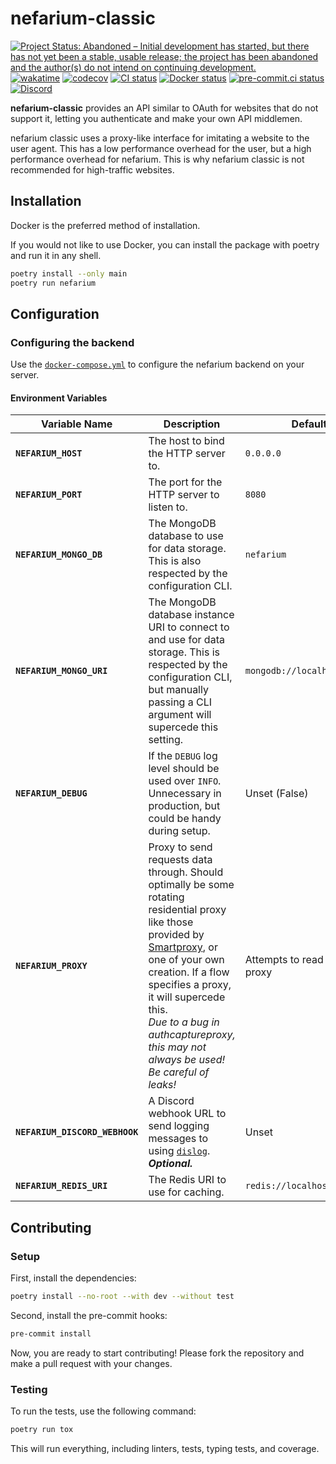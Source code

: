 # nefarium-classic

[![Project Status: Abandoned – Initial development has started, but there has not yet been a stable, usable release; the project has been abandoned and the author(s) do not intend on continuing development.](https://www.repostatus.org/badges/latest/abandoned.svg)](https://www.repostatus.org/#abandoned)
[![wakatime](https://wakatime.com/badge/github/regulad/nefarium.svg)](https://wakatime.com/badge/github/regulad/nefarium)
[![codecov](https://codecov.io/gh/nefarium/nefarium-classic/branch/main/graph/badge.svg?token=0JQ3QN7PTZ)](https://codecov.io/gh/nefarium/nefarium-classic)
[![CI status](https://github.com/nefarium/nefarium-classic/actions/workflows/ci.yml/badge.svg)](https://github.com/nefarium/nefarium-classic/actions/workflows/ci.yml)
[![Docker status](https://github.com/nefarium/nefarium-classic/actions/workflows/docker-publish.yml/badge.svg)](https://github.com/nefarium/nefarium-classic/actions/workflows/docker-publish.yml)
[![pre-commit.ci status](https://results.pre-commit.ci/badge/github/nefarium/nefarium-classic/main.svg)](https://results.pre-commit.ci/latest/github/nefarium/nefarium-classic/main)
[![Discord](https://img.shields.io/discord/1071033007663751179?logo=discord)](https://discord.gg/vPvcNb9RNx)

**nefarium-classic** provides an API similar to OAuth for websites that do not support it, letting you authenticate and make your own API middlemen.

nefarium classic uses a proxy-like interface for imitating a website to the user agent. This has a low performance overhead for the user, but a high performance overhead for nefarium. This is why nefarium classic is not recommended for high-traffic websites.

## Installation

Docker is the preferred method of installation.

If you would not like to use Docker, you can install the package with poetry and run it in any shell.

```bash
poetry install --only main
poetry run nefarium
```

## Configuration

### Configuring the backend

Use the [`docker-compose.yml`](./docker-compose.yml) to configure the nefarium backend on your server.

#### Environment Variables

| Variable Name                  | Description                                                                                                                                                                                                                                                                                                                         | Default                       |
|--------------------------------|-------------------------------------------------------------------------------------------------------------------------------------------------------------------------------------------------------------------------------------------------------------------------------------------------------------------------------------|-------------------------------|
| **`NEFARIUM_HOST`**            | The host to bind the HTTP server to.                                                                                                                                                                                                                                                                                                | `0.0.0.0`                     |
| **`NEFARIUM_PORT`**            | The port for the HTTP server to listen to.                                                                                                                                                                                                                                                                                          | `8080`                        |
| **`NEFARIUM_MONGO_DB`**        | The MongoDB database to use for data storage. This is also respected by the configuration CLI.                                                                                                                                                                                                                                      | `nefarium`                    |
| **`NEFARIUM_MONGO_URI`**       | The MongoDB database instance URI to connect to and use for data storage. This is respected by the configuration CLI, but manually passing a CLI argument will supercede this setting.                                                                                                                                              | `mongodb://localhost:27017`   |
| **`NEFARIUM_DEBUG`**           | If the `DEBUG` log level should be used over `INFO`. Unnecessary in production, but could be handy during setup.                                                                                                                                                                                                                    | Unset (False)                 |
| **`NEFARIUM_PROXY`**           | Proxy to send requests data through. Should optimally be some rotating residential proxy like those provided by [Smartproxy](https://smartproxy.com), or one of your own creation. If a flow specifies a proxy, it will supercede this. <br/> *Due to a bug in authcaptureproxy, this may not always be used! Be careful of leaks!* | Attempts to read system proxy |
| **`NEFARIUM_DISCORD_WEBHOOK`** | A Discord webhook URL to send logging messages to using [`dislog`](https://github.com/regulad/dislog). ***Optional.***                                                                                                                                                                                                              | Unset                         |
| **`NEFARIUM_REDIS_URI`**       | The Redis URI to use for caching.                                                                                                                                                                                                                                                                                                   | `redis://localhost:6379`      |

## Contributing

### Setup

First, install the dependencies:

```bash
poetry install --no-root --with dev --without test
```

Second, install the pre-commit hooks:

```bash
pre-commit install
```

Now, you are ready to start contributing! Please fork the repository and make a pull request with your changes.

### Testing

To run the tests, use the following command:

```bash
poetry run tox
```

This will run everything, including linters, tests, typing tests, and coverage.
